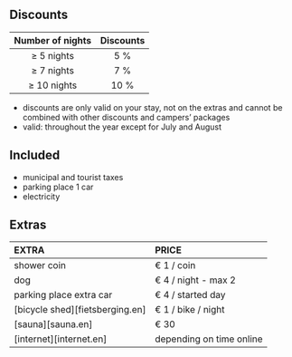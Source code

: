 
## Discounts

Number of nights | Discounts       
:-------------:|:-----------:|
≥ 5 nights   | 5 %             
≥ 7 nights   | 7 %                  
≥ 10 nights  | 10 %        

- discounts are only valid on your stay, not on the extras and cannot be combined with other discounts and campers’ packages
- valid: throughout the year except for July and August


## Included

- municipal and tourist taxes
- parking place 1 car
- electricity

## Extras

EXTRA             | PRICE 
:------------------|:-----------|
shower coin       | € 1 / coin
dog              | € 4 / night - max 2 
parking place extra car | € 4 / started day
[bicycle shed][fietsberging.en]| € 1 / bike / night
[sauna][sauna.en]| € 30
[internet][internet.en]| depending on time online

